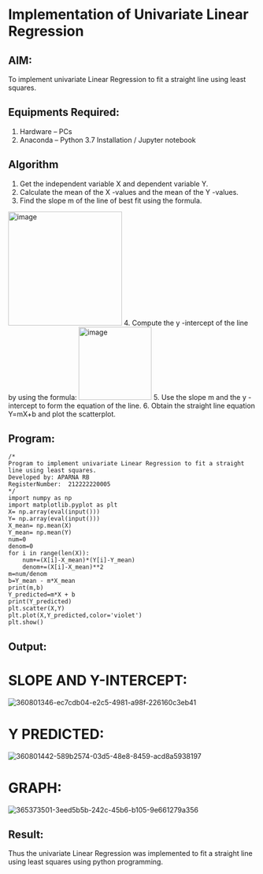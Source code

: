 # Implementation of Univariate Linear Regression
## AIM:
To implement univariate Linear Regression to fit a straight line using least squares.

## Equipments Required:
1. Hardware – PCs
2. Anaconda – Python 3.7 Installation / Jupyter notebook

## Algorithm
1. Get the independent variable X and dependent variable Y.
2. Calculate the mean of the X -values and the mean of the Y -values.
3. Find the slope m of the line of best fit using the formula. 
<img width="231" alt="image" src="https://user-images.githubusercontent.com/93026020/192078527-b3b5ee3e-992f-46c4-865b-3b7ce4ac54ad.png">
4. Compute the y -intercept of the line by using the formula:
<img width="148" alt="image" src="https://user-images.githubusercontent.com/93026020/192078545-79d70b90-7e9d-4b85-9f8b-9d7548a4c5a4.png">
5. Use the slope m and the y -intercept to form the equation of the line.
6. Obtain the straight line equation Y=mX+b and plot the scatterplot.

## Program:
```
/*
Program to implement univariate Linear Regression to fit a straight line using least squares.
Developed by: APARNA RB
RegisterNumber:  212222220005
*/
import numpy as np
import matplotlib.pyplot as plt
X= np.array(eval(input()))
Y= np.array(eval(input()))
X_mean= np.mean(X)
Y_mean= np.mean(Y)
num=0
denom=0
for i in range(len(X)):
    num+=(X[i]-X_mean)*(Y[i]-Y_mean)
    denom+=(X[i]-X_mean)**2
m=num/denom
b=Y_mean - m*X_mean
print(m,b)
Y_predicted=m*X + b
print(Y_predicted)
plt.scatter(X,Y)
plt.plot(X,Y_predicted,color='violet')
plt.show()
```

## Output:
# SLOPE AND Y-INTERCEPT:
![360801346-ec7cdb04-e2c5-4981-a98f-226160c3eb41](https://github.com/user-attachments/assets/fccfddd4-3ac3-40fa-9fd0-0d5bc86244f2)
# Y PREDICTED:
![360801442-589b2574-03d5-48e8-8459-acd8a5938197](https://github.com/user-attachments/assets/f10ea97f-0ee5-4a41-b977-acedd94793ff)
# GRAPH:
![365373501-3eed5b5b-242c-45b6-b105-9e661279a356](https://github.com/user-attachments/assets/9952c3eb-c0eb-4dac-a70c-55e3e1caa2dc)

## Result:
Thus the univariate Linear Regression was implemented to fit a straight line using least squares using python programming.
